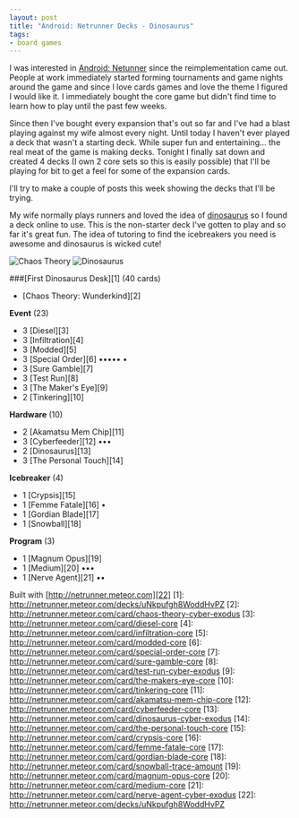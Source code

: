 ```yaml
---
layout: post
title: "Android: Netrunner Decks - Dinosaurus"
tags:
- board games
---
```


I was interested in
[Android: Netunner](http://boardgamegeek.com/boardgame/124742/android-netrunner)
since the reimplementation came out. People at work immediately started forming
tournaments and game nights around the game and since I love cards games and
love the theme I figured I would like it. I immediately bought the core game but
didn't find time to learn how to play until the past few weeks.

Since then I've bought every expansion that's out so far and I've had a blast
playing against my wife almost every night. Until today I haven't ever played a
deck that wasn't a starting deck. While super fun and entertaining... the real
meat of the game is making decks. Tonight I finally sat down and created 4 decks
(I own 2 core sets so this is easily possible) that I'll be playing for bit to
get a feel for some of the expansion cards.

I'll try to make a couple of posts this week showing the decks that I'll be
trying.

My wife normally plays runners and loved the idea of
[dinosaurus](http://netrunner.meteor.com/card/dinosaurus-cyber-exodus) so I
found a deck online to use. This is the non-starter deck I've gotten to play and
so far it's great fun. The idea of tutoring to find the icebreakers you need is
awesome and dinosaurus is wicked cute!

![Chaos Theory](http://imgnetrunner.meteor.com/cards/chaos-theory-cyber-exodus.png "Chaos Theory")
![Dinosaurus](http://imgnetrunner.meteor.com/cards/dinosaurus-cyber-exodus.png "Dinosaurus")

###[First Dinosaurus Desk][1] (40 cards)

* [Chaos Theory: Wunderkind][2]

**Event** (23)

* 3 [Diesel][3]
* 3 [Infiltration][4]
* 3 [Modded][5]
* 3 [Special Order][6]  &bull;&bull;&bull;&bull;&bull; &bull;
* 3 [Sure Gamble][7]
* 3 [Test Run][8]
* 3 [The Maker's Eye][9]
* 2 [Tinkering][10]

**Hardware** (10)

* 2 [Akamatsu Mem Chip][11]
* 3 [Cyberfeeder][12]  &bull;&bull;&bull;
* 2 [Dinosaurus][13]
* 3 [The Personal Touch][14]

**Icebreaker** (4)

* 1 [Crypsis][15]
* 1 [Femme Fatale][16]  &bull;
* 1 [Gordian Blade][17]
* 1 [Snowball][18]

**Program** (3)

* 1 [Magnum Opus][19]
* 1 [Medium][20]  &bull;&bull;&bull;
* 1 [Nerve Agent][21]  &bull;&bull;

Built with [http://netrunner.meteor.com][22]
[1]: http://netrunner.meteor.com/decks/uNkpufgh8WoddHvPZ
[2]: http://netrunner.meteor.com/card/chaos-theory-cyber-exodus
[3]: http://netrunner.meteor.com/card/diesel-core
[4]: http://netrunner.meteor.com/card/infiltration-core
[5]: http://netrunner.meteor.com/card/modded-core
[6]: http://netrunner.meteor.com/card/special-order-core
[7]: http://netrunner.meteor.com/card/sure-gamble-core
[8]: http://netrunner.meteor.com/card/test-run-cyber-exodus
[9]: http://netrunner.meteor.com/card/the-makers-eye-core
[10]: http://netrunner.meteor.com/card/tinkering-core
[11]: http://netrunner.meteor.com/card/akamatsu-mem-chip-core
[12]: http://netrunner.meteor.com/card/cyberfeeder-core
[13]: http://netrunner.meteor.com/card/dinosaurus-cyber-exodus
[14]: http://netrunner.meteor.com/card/the-personal-touch-core
[15]: http://netrunner.meteor.com/card/crypsis-core
[16]: http://netrunner.meteor.com/card/femme-fatale-core
[17]: http://netrunner.meteor.com/card/gordian-blade-core
[18]: http://netrunner.meteor.com/card/snowball-trace-amount
[19]: http://netrunner.meteor.com/card/magnum-opus-core
[20]: http://netrunner.meteor.com/card/medium-core
[21]: http://netrunner.meteor.com/card/nerve-agent-cyber-exodus
[22]: http://netrunner.meteor.com/decks/uNkpufgh8WoddHvPZ

